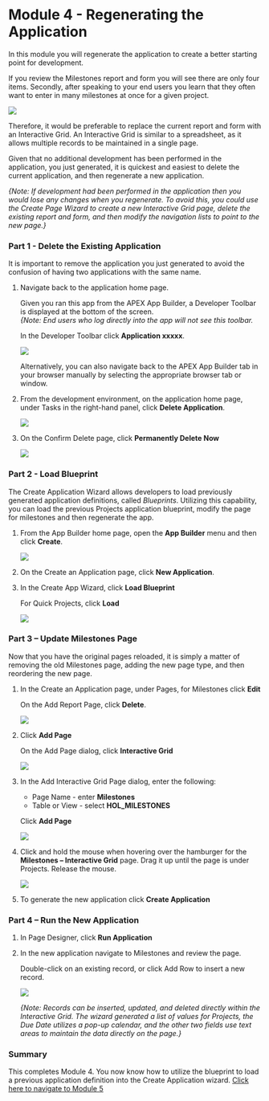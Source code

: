 # Module 4 - Regenerating the Application

In this module you will regenerate the application to create a better starting point for development. 

If you review the Milestones report and form you will see there are only four items. Secondly, after speaking to your end users you learn that they often want to enter in many milestones at once for a given project.

![](images/4/milestones.png)

Therefore, it would be preferable to replace the current report and form with an Interactive Grid. An Interactive Grid is similar to a spreadsheet, as it allows multiple records to be maintained in a single page.

Given that no additional development has been performed in the application, you just generated, it is quickest and easiest to delete the current application, and then regenerate a new application. 

*{Note: If development had been performed in the application then you would lose any changes when you regenerate. To avoid this, you could use the Create Page Wizard to create a new Interactive Grid page, delete the existing report and form, and then modify the navigation lists to point to the new page.}*

### **Part 1** - Delete the Existing Application
It is important to remove the application you just generated to avoid the confusion of having two applications with the same name.

1. Navigate back to the application home page. 

    Given you ran this app from the APEX App Builder, a Developer Toolbar is displayed at the bottom of the screen.     
    *{Note: End users who log directly into the app will not see this toolbar.* 

    In the Developer Toolbar click **Application xxxxx**.

    ![](images/4/dev-toolbar.png)
    
    Alternatively, you can also navigate back to the APEX App Builder tab in your browser manually by selecting the appropriate browser tab or window. 
    
2. From the development environment, on the application home page, under Tasks in the right-hand panel, click **Delete Application**.

    ![](images/4/delete-app.png) 

3. On the Confirm Delete page, click **Permanently Delete Now**

    ![](images/4/perm-delete-now.png) 

### **Part 2** - Load Blueprint
The Create Application Wizard allows developers to load previously generated application definitions, called _Blueprints_. Utilizing this capability, you can load the previous Projects application blueprint, modify the page for milestones and then regenerate the app.

1. From the App Builder home page, open the **App Builder** menu and then click **Create**.

    ![](images/4/go-create-app.png) 

2. On the Create an Application page, click **New Application**.

3. In the Create App Wizard, click **Load Blueprint**

    For Quick Projects, click **Load**

    ![](images/4/load-blueprint.png) 

### **Part 3** – Update Milestones Page
Now that you have the original pages reloaded, it is simply a matter of removing the old Milestones page, adding the new page type, and then reordering the new page.

1. In the Create an Application page, under Pages, for Milestones click **Edit**

    On the Add Report Page, click **Delete**.

    ![](images/4/delete-page.png) 

2. Click **Add Page**

    On the Add Page dialog, click **Interactive Grid**

    ![](images/4/select-ig.png) 

3. In the Add Interactive Grid Page dialog, enter the following:
    - Page Name - enter **Milestones**
    - Table or View - select **HOL_MILESTONES**

    Click **Add Page**

    ![](images/4/add-page.png) 

4. Click and hold the mouse when hovering over the hamburger for the **Milestones – Interactive Grid** page.
    Drag it up until the page is under Projects. Release the mouse.

    ![](images/4/drag-page.png) 

5. To generate the new application click **Create Application**

### **Part 4** – Run the New Application

1. In Page Designer, click **Run Application**

2. In the new application navigate to Milestones and review the page.

    Double-click on an existing record, or click Add Row to insert a new record.

    ![](images/4/new-page.png)

    *{Note: Records can be inserted, updated, and deleted directly within the Interactive Grid. The wizard generated a list of values for Projects, the Due Date utilizes a pop-up calendar, and the other two fields use text areas to maintain the data directly on the page.}*

### Summary
This completes Module 4. You now know how to utilize the blueprint to load a previous application definition into the Create Application wizard. [Click here to navigate to Module 5](5-improving-tasks.md)
     
